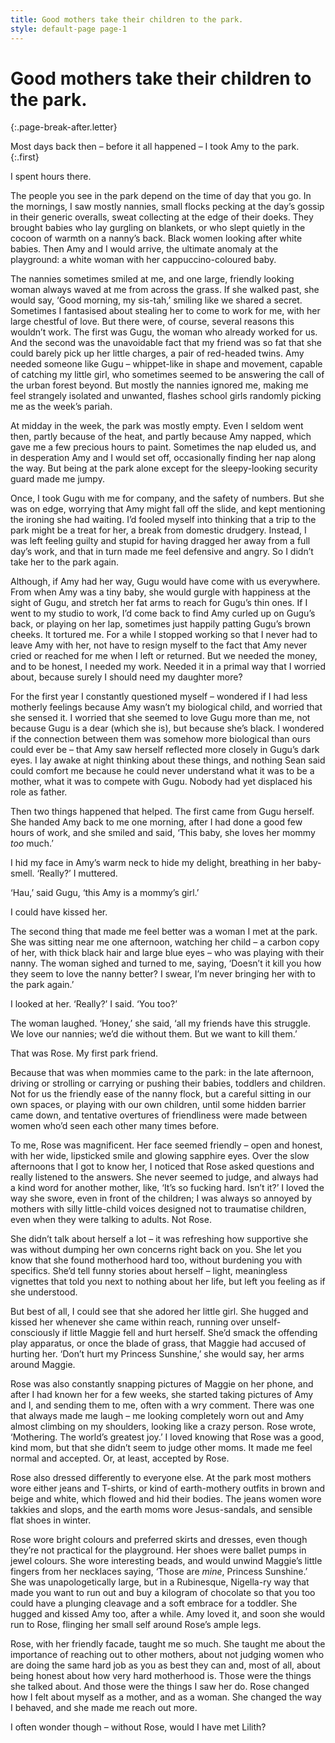```yaml
---
title: Good mothers take their children to the park.
style: default-page page-1
---
```


# Good mothers take their children to the park.
{:.page-break-after.letter}

Most days back then – before it all happened – I took Amy to the park.
{:.first}

I spent hours there.

The people you see in the park depend on the time of day that you go. In the mornings, I saw mostly nannies, small flocks pecking at the day’s gossip in their generic overalls, sweat collecting at the edge of their doeks. They brought babies who lay gurgling on blankets, or who slept quietly in the cocoon of warmth on a nanny’s back. Black women looking after white babies. Then Amy and I would arrive, the ultimate anomaly at the playground: a white woman with her cappuccino-coloured baby.

The nannies sometimes smiled at me, and one large, friendly looking woman always waved at me from across the grass. If she walked past, she would say, ‘Good morning, my sis-tah,’ smiling like we shared a secret. Sometimes I fantasised about stealing her to come to work for me, with her large chestful of love. But there were, of course, several reasons this wouldn’t work. The first was Gugu, the woman who already worked for us. And the second was the unavoidable fact that my friend was so fat that she could barely pick up her little charges, a pair of red-headed twins. Amy needed someone like Gugu – whippet-like in shape and movement, capable of catching my little girl, who sometimes seemed to be answering the call of the urban forest beyond. But mostly the nannies ignored me, making me feel strangely isolated and unwanted, flashes school girls randomly picking me as the week’s pariah.

At midday in the week, the park was mostly empty. Even I seldom went then, partly because of the heat, and partly because Amy napped, which gave me a few precious hours to paint. Sometimes the nap eluded us, and in desperation Amy and I would set off, occasionally finding her nap along the way. But being at the park alone except for the sleepy-looking security guard made me jumpy.

Once, I took Gugu with me for company, and the safety of numbers. But she was on edge, worrying that Amy might fall off the slide, and kept mentioning the ironing she had waiting. I’d fooled myself into thinking that a trip to the park might be a treat for her, a break from domestic drudgery. Instead, I was left feeling guilty and stupid for having dragged her away from a full day’s work, and that in turn made me feel defensive and angry. So I didn’t take her to the park again.

Although, if Amy had her way, Gugu would have come with us everywhere. From when Amy was a tiny baby, she would gurgle with happiness at the sight of Gugu, and stretch her fat arms to reach for Gugu’s thin ones. If I went to my studio to work, I’d come back to find Amy curled up on Gugu’s back, or playing on her lap, sometimes just happily patting Gugu’s brown cheeks. It tortured me. For a while I stopped working so that I never had to leave Amy with her, not have to resign myself to the fact that Amy never cried or reached for me when I left or returned. But we needed the money, and to be honest, I needed my work. Needed it in a primal way that I worried about, because surely I should need my daughter more?

For the first year I constantly questioned myself – wondered if I had less motherly feelings because Amy wasn’t my biological child, and worried that she sensed it. I worried that she seemed to love Gugu more than me, not because Gugu is a dear (which she is), but because she’s black. I wondered if the connection between them was somehow more biological than ours could ever be – that Amy saw herself reflected more closely in Gugu’s dark eyes. I lay awake at night thinking about these things, and nothing Sean said could comfort me because he could never understand what it was to be a mother, what it was to compete with Gugu. Nobody had yet displaced his role as father.

Then two things happened that helped. The first came from Gugu herself. She handed Amy back to me one morning, after I had done a good few hours of work, and she smiled and said, ‘This baby, she loves her mommy *too* much.’

I hid my face in Amy’s warm neck to hide my delight, breathing in her baby-smell. ‘Really?’ I muttered.

‘Hau,’ said Gugu, ‘this Amy is a mommy’s girl.’

I could have kissed her.

The second thing that made me feel better was a woman I met at the park. She was sitting near me one afternoon, watching her child – a carbon copy of her, with thick black hair and large blue eyes – who was playing with their nanny. The woman sighed and turned to me, saying, ‘Doesn’t it kill you how they seem to love the nanny better? I swear, I’m never bringing her with to the park again.’

I looked at her. ‘Really?’ I said. ‘You too?’

The woman laughed. ‘Honey,’ she said, ‘all my friends have this struggle. We love our nannies; we’d die without them. But we want to kill them.’

That was Rose. My first park friend.

Because that was when mommies came to the park: in the late afternoon, driving or strolling or carrying or pushing their babies, toddlers and children. Not for us the friendly ease of the nanny flock, but a careful sitting in our own spaces, or playing with our own children, until some hidden barrier came down, and tentative overtures of friendliness were made between women who’d seen each other many times before.

To me, Rose was magnificent. Her face seemed friendly – open and honest, with her wide, lipsticked smile and glowing sapphire eyes. Over the slow afternoons that I got to know her, I noticed that Rose asked questions and really listened to the answers. She never seemed to judge, and always had a kind word for another mother, like, ‘It’s so fucking hard. Isn’t it?’ I loved the way she swore, even in front of the children; I was always so annoyed by mothers with silly little-child voices designed not to traumatise children, even when they were talking to adults. Not Rose.

She didn’t talk about herself a lot – it was refreshing how supportive she was without dumping her own concerns right back on you. She let you know that she found motherhood hard too, without burdening you with specifics. She’d tell funny stories about herself – light, meaningless vignettes that told you next to nothing about her life, but left you feeling as if she understood.

But best of all, I could see that she adored her little girl. She hugged and kissed her whenever she came within reach, running over unself-consciously if little Maggie fell and hurt herself. She’d smack the offending play apparatus, or once the blade of grass, that Maggie had accused of hurting her. ‘Don’t hurt my Princess Sunshine,’ she would say, her arms around Maggie.

Rose was also constantly snapping pictures of Maggie on her phone, and after I had known her for a few weeks, she started taking pictures of Amy and I, and sending them to me, often with a wry comment. There was one that always made me laugh – me looking completely worn out and Amy almost climbing on my shoulders, looking like a crazy person. Rose wrote, ‘Mothering. The world’s greatest joy.’ I loved knowing that Rose was a good, kind mom, but that she didn’t seem to judge other moms. It made me feel normal and accepted. Or, at least, accepted by Rose.

Rose also dressed differently to everyone else. At the park most mothers wore either jeans and T-shirts, or kind of earth-mothery outfits in brown and beige and white, which flowed and hid their bodies. The jeans women wore takkies and slops, and the earth moms wore Jesus-sandals, and sensible flat shoes in winter.

Rose wore bright colours and preferred skirts and dresses, even though they’re not practical for the playground. Her shoes were ballet pumps in jewel colours. She wore interesting beads, and would unwind Maggie’s little fingers from her necklaces saying, ‘Those are *mine*, Princess Sunshine.’ She was unapologetically large, but in a Rubinesque, Nigella-ry way that made you want to run out and buy a kilogram of chocolate so that you too could have a plunging cleavage and a soft embrace for a toddler. She hugged and kissed Amy too, after a while. Amy loved it, and soon she would run to Rose, flinging her small self around Rose’s ample legs.

Rose, with her friendly facade, taught me so much. She taught me about the importance of reaching out to other mothers, about not judging women who are doing the same hard job as you as best they can and, most of all, about being honest about how very hard motherhood is. Those were the things she talked about. And those were the things I saw her do. Rose changed how I felt about myself as a mother, and as a woman. She changed the way I behaved, and she made me reach out more.

I often wonder though – without Rose, would I have met Lilith?


